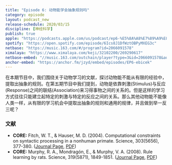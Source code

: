 ```yaml
---
title: "Episode 6: 动物能学会抽象规则吗"
category: episode
layout: podcast_new
release-schedule: 2020/03/15
discipline: [神经科学]
publish: true
apple: "https://podcasts.apple.com/us/podcast/ep6-%E5%8A%A8%E7%89%A9%E8%83%BD%E5%AD%A6%E4%BC%9A%E6%8A%BD%E8%B1%A1%E8%A7%84%E5%88%99%E5%90%97/id1490374590?i=1000468512206"
spotify: "https://open.spotify.com/episode/6Ics8J1DfWztOBPyMXEG3c"
netbase: "https://music.163.com/#/program?id=2066091578"
ximalaya: "https://www.ximalaya.com/keji/32102200/269290617"
netbase-embed: "//music.163.com/outchain/player?type=3&id=2066091578&auto=0"
anchor-embed: "https://anchor.fm/jzyd/embed/episodes/EP6-ebicek"
---
```

在本期节目中，我们围绕关于动物学习的文献，探讨动物能不能从有限的经验中，提取出抽象的规则。在第五期节目中我们提到，动物是依靠刺激(Stimulus)与反应(Response)之间的联结(Association)来习得事物之间的关系的。但是这样的学习方式往往只能建立起特定的刺激与特定的反应之间的关系。那么其他动物能不能像人类一样，从有限的学习机会中提取出抽象的规则和通用的规律，并且做到举一反三呢？

### 文献

- **CORE:** Fitch, W. T., & Hauser, M. D. (2004). Computational constraints on syntactic processing in a nonhuman primate. Science, 303(5656), 377-380. ([Journal Page](https://science.sciencemag.org/content/303/5656/377), [PDF](http://eamusic.dartmouth.edu/~larry/music1052008/grad_student_readings/sievers/Primate_Constraints.pdf))
- **CORE:** Murphy, R. A., Mondragón, E., & Murphy, V. A. (2008). Rule learning by rats. Science, 319(5871), 1849-1851. ([Journal Page](https://science.sciencemag.org/content/319/5871/1849), [PDF](https://www.cal-r.org/mondragon/home/Papers/MurphyMondragonMurphy-08.pdf))
